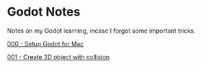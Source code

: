 # Godot Notes

Notes on my Godot learning, incase I forgot some important tricks.

[000 - Setup Godot for Mac](docs/000_setup_godot_for_mac.md)

[001 - Create 3D object with collision](docs/001_create_3d_object_with_collision.md)
